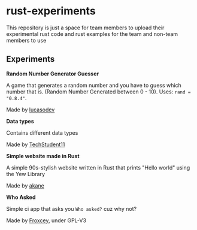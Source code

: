 # rust-experiments

This repository is just a space for team members to upload their experimental rust code and rust examples for the team and non-team members to use

## Experiments

**Random Number Generator Guesser**

A game that generates a random number and you have to guess which number that is. (Random Number Generated between 0 - 10). Uses: `rand = "0.8.4"`.

Made by [lucasodev](https://github.com/LucasoDevDotTk)

**Data types**

Contains different data types

Made by [TechStudent11](https://github.com/TechStudent11)

**Simple website made in Rust**

A simple 90s-stylish website written in Rust that prints "Hello world" using the Yew Library

Made by [akane](https://github.com/akane6704)

**Who Asked**

Simple ci app that asks you `Who asked?` cuz why not?

Made by [Froxcey](https://github.com/Froxcey), under GPL-V3

